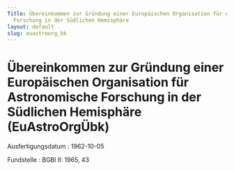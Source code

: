 ```yaml
---
Title: Übereinkommen zur Gründung einer Europäischen Organisation für Astronomische
  Forschung in der Südlichen Hemisphäre
layout: default
slug: euastroorg_bk
---
```


# Übereinkommen zur Gründung einer Europäischen Organisation für Astronomische Forschung in der Südlichen Hemisphäre (EuAstroOrgÜbk)

Ausfertigungsdatum
:   1962-10-05

Fundstelle
:   BGBl II: 1965, 43

